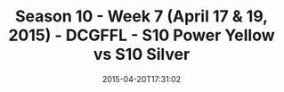 ---
title: Season 10 - Week 7 (April 17 & 19, 2015) - DCGFFL - S10 Power Yellow vs S10
  Silver
teams-score:
- team: _teams/s10-power-yellow.md
  score: 13
- team: _teams/s10-silver.md
  score: 7
mvp: Matt S. (Power Yellow), Walt S. (Silver)
game-ball: N/A
season: 10
week: 7
date: '2015-04-20T17:31:02'
pageid: season-10-week-7-4435-vs-4441
---